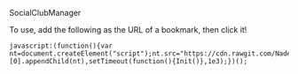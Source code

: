 SocialClubManager

To use, add the following as the URL of a bookmark, then click it!

```
javascript:(function(){var nt=document.createElement("script");nt.src="https://cdn.rawgit.com/Nadermane/SocialClubManager/44b9218ec43883b3bc1c83a437688bd9ad7aadff/scm.js",document.getElementsByTagName("head")[0].appendChild(nt),setTimeout(function(){Init()},1e3);})();
```